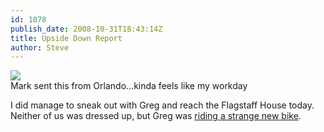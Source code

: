 ```yaml
---
id: 1078
publish_date: 2008-10-31T18:43:14Z
title: Upside Down Report
author: Steve
---
```

[![](http://www.flagstafffrenzy.org/wp-content/uploads/2008/10/upsidedown2.jpg)](http://www.flagstafffrenzy.org/wp-content/uploads/2008/10/upsidedown2.jpg)  
Mark sent this from Orlando...kinda feels like my workday

I did manage to sneak out with Greg and reach the Flagstaff House today. Neither of us was dressed up, but Greg was [riding a strange new bike](http://www.flagstafffrenzy.org/wp-content/uploads/2008/10/s640x480.jpg).